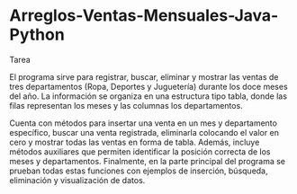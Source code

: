 # Arreglos-Ventas-Mensuales-Java-Python
Tarea


El programa sirve para registrar, buscar, eliminar y mostrar las ventas de tres departamentos (Ropa, Deportes y Juguetería) durante los doce meses del año. La información se organiza en una estructura tipo tabla, donde las filas representan los meses y las columnas los departamentos.

Cuenta con métodos para insertar una venta en un mes y departamento específico, buscar una venta registrada, eliminarla colocando el valor en cero y mostrar todas las ventas en forma de tabla. Además, incluye métodos auxiliares que permiten identificar la posición correcta de los meses y departamentos. Finalmente, en la parte principal del programa se prueban todas estas funciones con ejemplos de inserción, búsqueda, eliminación y visualización de datos.
